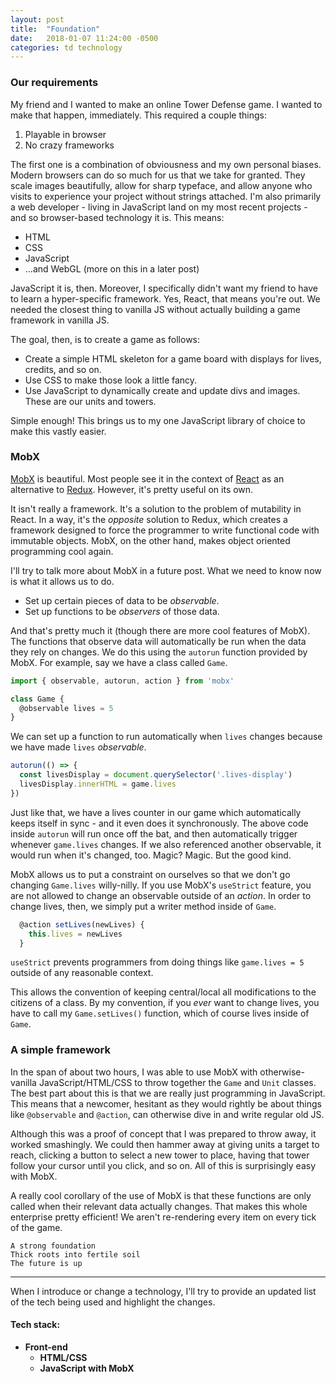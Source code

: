 ```yaml
---
layout: post
title:  "Foundation"
date:   2018-01-07 11:24:00 -0500
categories: td technology
---
```


### Our requirements

My friend and I wanted to make an online Tower Defense game. I wanted to make that happen, immediately. This required a couple things:

1. Playable in browser
1. No crazy frameworks

The first one is a combination of obviousness and my own personal biases. Modern browsers can do so much for us that we take for granted. They scale images beautifully, allow for sharp typeface, and allow anyone who visits to experience your project without strings attached. I'm also primarily a web developer - living in JavaScript land on my most recent projects - and so browser-based technology it is. This means:

* HTML
* CSS
* JavaScript
* ...and WebGL (more on this in a later post)

JavaScript it is, then. Moreover, I specifically didn't want my friend to have to learn a hyper-specific framework. Yes, React, that means you're out. We needed the closest thing to vanilla JS without actually building a game framework in vanilla JS.

The goal, then, is to create a game as follows:

* Create a simple HTML skeleton for a game board with displays for lives, credits, and so on.
* Use CSS to make those look a little fancy.
* Use JavaScript to dynamically create and update divs and images. These are our units and towers.

Simple enough! This brings us to my one JavaScript library of choice to make this vastly easier.


### MobX

[MobX][mobx github] is beautiful. Most people see it in the context of [React][react] as an alternative to [Redux][redux github]. However, it's pretty useful on its own.

It isn't really a framework. It's a solution to the problem of mutability in React. In a way, it's the _opposite_ solution to Redux, which creates a framework designed to force the programmer to write functional code with immutable objects. MobX, on the other hand, makes object oriented programming cool again.

I'll try to talk more about MobX in a future post. What we need to know now is what it allows us to do.

* Set up certain pieces of data to be *observable*.
* Set up functions to be *observers* of those data.

And that's pretty much it (though there are more cool features of MobX). The functions that observe data will automatically be run when the data they rely on changes. We do this using the `autorun` function provided by MobX. For example, say we have a class called `Game`.

```javascript
import { observable, autorun, action } from 'mobx'

class Game {
  @observable lives = 5
}
```

We can set up a function to run automatically when `lives` changes because we have made `lives` *observable*.

```javascript
autorun(() => {
  const livesDisplay = document.querySelector('.lives-display')
  livesDisplay.innerHTML = game.lives
})
```

Just like that, we have a lives counter in our game which automatically keeps itself in sync - and it even does it synchronously. The above code inside `autorun` will run once off the bat, and then automatically trigger whenever `game.lives` changes. If we also referenced another observable, it would run when it's changed, too. Magic? Magic. But the good kind.

MobX allows us to put a constraint on ourselves so that we don't go changing `Game.lives` willy-nilly. If you use MobX's `useStrict` feature, you are not allowed to change an observable outside of an *action*. In order to change lives, then, we simply put a writer method inside of `Game`.

```javascript
  @action setLives(newLives) {
    this.lives = newLives
  }
```

`useStrict` prevents programmers from doing things like `game.lives = 5` outside of any reasonable context.

This allows the convention of keeping central/local all modifications to the citizens of a class. By my convention, if you _ever_ want to change lives, you have to call my `Game.setLives()` function, which of course lives inside of `Game`.


### A simple framework

In the span of about two hours, I was able to use MobX with otherwise-vanilla JavaScript/HTML/CSS to throw together the `Game` and `Unit` classes. The best part about this is that we are really just programming in JavaScript. This means that a newcomer, hesitant as they would rightly be about things like `@observable` and `@action`, can otherwise dive in and write regular old JS.

Although this was a proof of concept that I was prepared to throw away, it worked smashingly. We could then hammer away at giving units a target to reach, clicking a button to select a new tower to place, having that tower follow your cursor until you click, and so on. All of this is surprisingly easy with MobX.

A really cool corollary of the use of MobX is that these functions are only called when their relevant data actually changes. That makes this whole enterprise pretty efficient! We aren't re-rendering every item on every tick of the game.



```
A strong foundation
Thick roots into fertile soil
The future is up
```

---

When I introduce or change a technology, I'll try to provide an updated list of the tech being used and highlight the changes.

#### Tech stack:

* **Front-end**
  * **HTML/CSS**
  * **JavaScript with MobX**

[mobx github]: https://github.com/mobxjs/mobx
[redux github]: https://github.com/reactjs/redux
[react]: https://reactjs.org/
